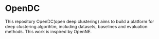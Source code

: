 # OpenDC
This repository OpenDC(open deep clustering) aims to build a platform for deep clustering algorihtm, including datasets, baselines and evaluation methods. This work is inspired by OpenNE.

